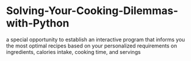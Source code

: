 # Solving-Your-Cooking-Dilemmas-with-Python
a special opportunity to establish an interactive program that informs you the most optimal recipes based on your personalized requirements on ingredients, calories intake, cooking time, and servings
